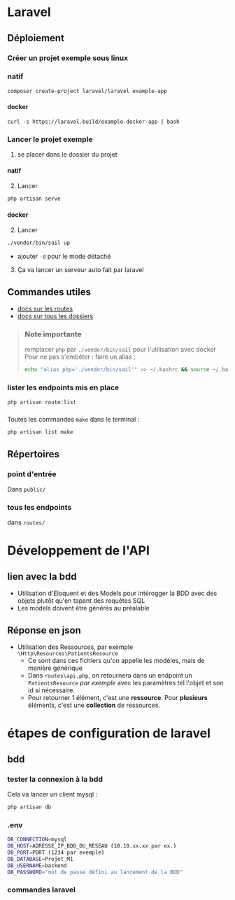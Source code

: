 # Laravel
## Déploiement

### Créer un projet exemple sous linux
### natif
```bash
composer create-project laravel/laravel example-app
```
#### docker
```
curl -s https://laravel.build/example-docker-app | bash
```
### Lancer le projet exemple
1. se placer dans le dossier du projet
#### natif
2. Lancer 
```bash
php artisan serve
```
#### docker
2. Lancer 
```bash
./vendor/bin/sail up
``` 
- ajouter `-d` pour le mode détaché
3. Ça va lancer un serveur auto fait par laravel


## Commandes utiles
- [docs sur les routes](https://laravel.com/docs/10.x/routing)
- [docs sur tous les dossiers](https://laravel.com/docs/10.x/structure#introduction)


> ### Note importante
> remplacer `php` par `./vendor/bin/sail` pour l'utilisation avec docker
> Pour ne pas s'embêter : faire un alias : 
> ```bash
> echo "alias php='./vendor/bin/sail'" >> ~/.bashrc && source ~/.bashrc
> ```
### lister les endpoints mis en place
```bash
php artisan route:list
```
###
Toutes les commandes `make` dans le terminal :
```bash
php artisan list make
```

## Répertoires
### point d'entrée
Dans `public/`
### tous les endpoints
dans `routes/`
# Développement de l'API
## lien avec la bdd
- Utilisation d'Eloquent et des Models pour intérogger la BDD avec des objets plutôt qu'en tapant des requêtes SQL
- Les models doivent être générés au préalable
## Réponse en json
- Utilisation des Ressources, par exemple `\Http\Resources\PatientsResource`
  - Ce sont dans ces fichiers qu'on appelle les modèles, mais de manière générique
  - Dans `routes\api.php`, on retournera dans un endpoint un `PatientsResource` *par exemple* avec les paramètres tel l'objet et son id si nécessaire.
  - Pour retourner 1 élément, c'est une **ressource**. Pour **plusieurs** éléments, c'est une **collection** de ressources.

# étapes de configuration de laravel
## bdd
### tester la connexion à la bdd
Cela va lancer un client mysql :
```bash
php artisan db
```
### .env
```sh
DB_CONNECTION=mysql
DB_HOST=ADRESSE_IP_BDD_DU_RÉSEAU (10.10.xx.xx par ex.)
DB_PORT=PORT (1234 par exemple)
DB_DATABASE=Projet_M1
DB_USERNAME=backend
DB_PASSWORD="mot de passe défini au lancement de la BDD"
```
### commandes laravel

